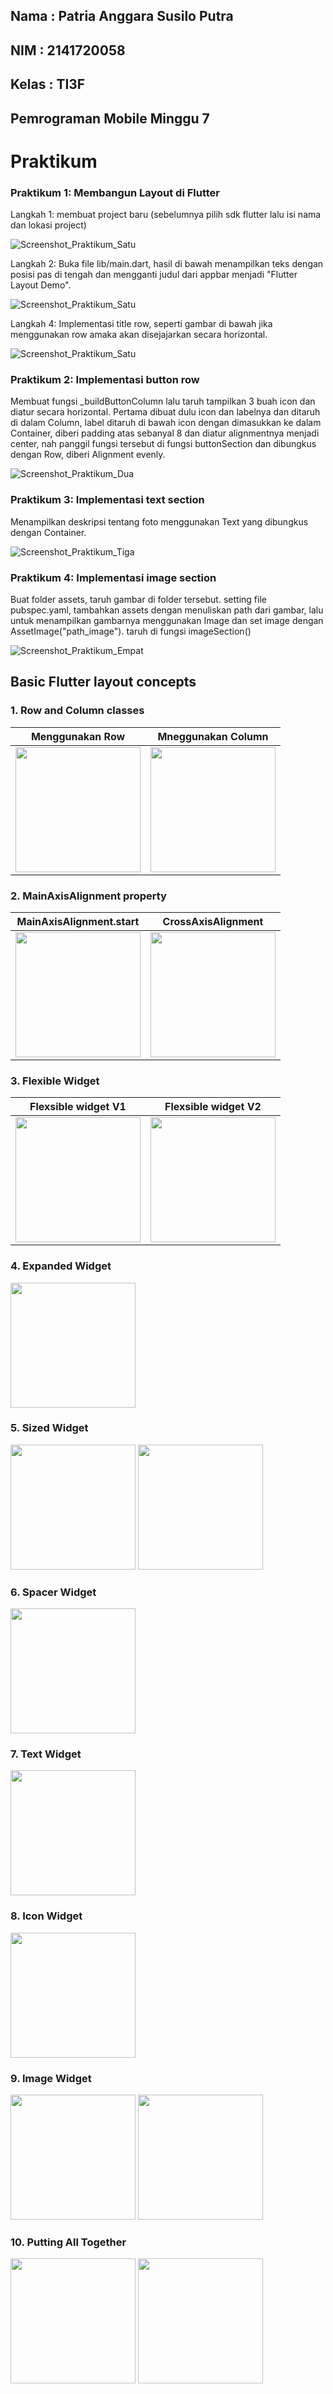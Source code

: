 ## Nama  : Patria Anggara Susilo Putra
## NIM   : 2141720058
## Kelas : TI3F

## Pemrograman Mobile Minggu 7

# Praktikum

### Praktikum 1: Membangun Layout di Flutter

Langkah 1: membuat project baru (sebelumnya pilih sdk flutter lalu isi nama dan lokasi project)

![Screenshot_Praktikum_Satu](docs/praktikum1/langkah1.png)

Langkah 2: Buka file lib/main.dart, hasil di bawah menampilkan teks dengan posisi pas di tengah dan mengganti judul dari appbar menjadi "Flutter Layout Demo".

![Screenshot_Praktikum_Satu](docs/praktikum1/langkah2.png)

Langkah 4: Implementasi title row, seperti gambar di bawah jika menggunakan row amaka akan disejajarkan secara horizontal.

![Screenshot_Praktikum_Satu](docs/praktikum1/langkah4.png)

### Praktikum 2: Implementasi button row

Membuat fungsi _buildButtonColumn lalu taruh tampilkan 3 buah icon dan diatur secara horizontal. Pertama dibuat dulu icon dan labelnya dan ditaruh di dalam Column, label ditaruh di bawah icon dengan dimasukkan ke dalam Container, diberi padding atas sebanyal 8 dan diatur alignmentnya menjadi center, nah panggil fungsi tersebut di fungsi buttonSection dan dibungkus dengan Row, diberi Alignment evenly.

![Screenshot_Praktikum_Dua](docs/praktikum2/main.png)

### Praktikum 3: Implementasi text section

Menampilkan deskripsi tentang foto menggunakan Text yang dibungkus dengan Container.

![Screenshot_Praktikum_Tiga](docs/praktikum3/main.png)

### Praktikum 4: Implementasi image section

Buat folder assets, taruh gambar di folder tersebut. setting file pubspec.yaml, tambahkan assets dengan menuliskan path dari gambar, lalu untuk menampilkan gambarnya menggunakan Image dan set image dengan AssetImage("path_image"). taruh di fungsi imageSection()

![Screenshot_Praktikum_Empat](docs/praktikum4/main.png)

## Basic Flutter layout concepts

### 1. Row and Column classes
<table style="width: 100%">
    <thead>
        <th>Menggunakan Row</th>
        <th>Mneggunakan Column</th>
    </thead>
    <tbody>
        <tr>
            <td>
                <img src="docs/layout_basics/1.jpg" width="200px">
            </td>
             <td>
                <img src="docs/layout_basics/17.jpg" width="200px">
            </td>
        </tr>
    </tbody>
</table>


### 2. MainAxisAlignment property
<table style="width: 100%">
    <thead>
        <th>MainAxisAlignment.start</th>
        <th>CrossAxisAlignment</th>
    </thead>
    <tbody>
        <tr>
            <td>
                <img src="docs/layout_basics/2.jpg" width="200px">
            </td>
             <td>
                <img src="docs/layout_basics/4.jpg" width="200px">
            </td>
        </tr>
    </tbody>
</table>


### 3. Flexible Widget
<table style="width: 100%">
    <thead>
        <th>Flexsible widget V1</th>
        <th>Flexsible widget V2</th>
    </thead>
    <tbody>
        <tr>
            <td>
                <img src="docs/layout_basics/5.jpg" width="200px">
            </td>
             <td>
                <img src="docs/layout_basics/6.jpg" width="200px">
            </td>
        </tr>
    </tbody>
</table>


### 4. Expanded Widget
<img src="docs/layout_basics/7.jpg" width="200px">


### 5. Sized Widget
<img src="docs/layout_basics/8.jpg" width="200px">
<img src="docs/layout_basics/9.jpg" width="200px">


### 6. Spacer Widget
<img src="docs/layout_basics/10.jpg" width="200px">


### 7. Text Widget
<img src="docs/layout_basics/11.jpg" width="200px">


### 8. Icon Widget
<img src="docs/layout_basics/12.jpg" width="200px">


### 9. Image Widget
<img src="docs/layout_basics/13.jpg" width="200px">
<img src="docs/layout_basics/14.jpg" width="200px">


### 10. Putting All Together
<img src="docs/layout_basics/15.jpg" width="200px">
<img src="docs/layout_basics/16.jpg" width="200px">
